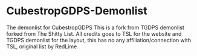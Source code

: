 # CubestropGDPS-Demonlist
The demonlist for CubestropGDPS
This is a fork from TGDPS demonlist forked from The Shitty List.
All credits goes to TSL for the website and TGDPS demonlist for the layout, this has no any affiliation/connection with TSL, original list by RedLime
